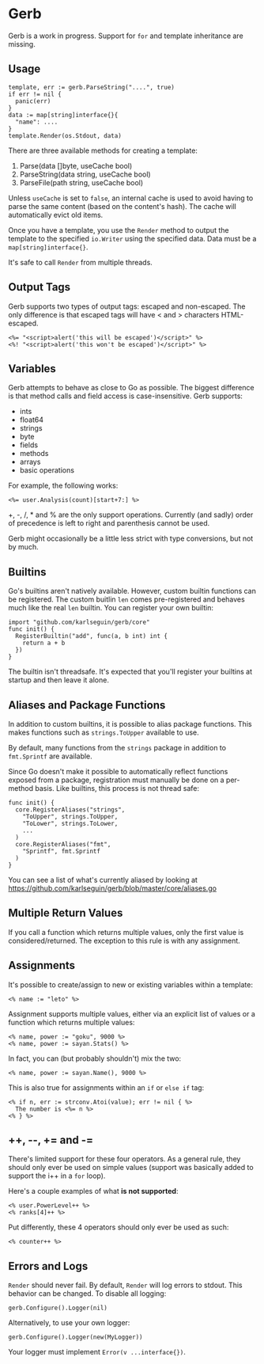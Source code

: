 # Gerb
Gerb is a work in progress. Support for `for` and template inheritance are
missing.

## Usage

    template, err := gerb.ParseString("....", true)
    if err != nil {
      panic(err)
    }
    data := map[string]interface{}{
      "name": ....
    }
    template.Render(os.Stdout, data)

There are three available methods for creating a template:

1. Parse(data []byte, useCache bool)
2. ParseString(data string, useCache bool)
3. ParseFile(path string, useCache bool)

Unless `useCache` is set to `false`, an internal cache is used to avoid having
to parse the same content (based on the content's hash). The cache will
automatically evict old items.

Once you have a template, you use the `Render` method to output the template
to the specified `io.Writer` using the specified data. Data must be a
`map[string]interface{}`.

It's safe to call `Render` from multiple threads.

## Output Tags
Gerb supports two types of output tags: escaped and non-escaped. The only difference
is that escaped tags will have < and > characters HTML-escaped.

    <%= "<script>alert('this will be escaped')</script>" %>
    <%! "<script>alert('this won't be escaped')</script>" %>

## Variables
Gerb attempts to behave as close to Go as possible. The biggest difference is that
method calls and field access is case-insensitive. Gerb supports:

* ints
* float64
* strings
* byte
* fields
* methods
* arrays
* basic operations

For example, the following works:

    <%= user.Analysis(count)[start+7:] %>

+, -, /, * and % are the only support operations. Currently (and sadly) order of
precedence is left to right and parenthesis cannot be used.

Gerb might occasionally be a little less strict with type conversions, but not
by much.

## Builtins
Go's builtins aren't natively available. However, custom builtin functions can
be registered. The custom buitlin `len` comes pre-registered and behaves much
like the real `len` builtin. You can register your own builtin:

    import "github.com/karlseguin/gerb/core"
    func init() {
      RegisterBuiltin("add", func(a, b int) int {
        return a + b
      })
    }

The builtin isn't threadsafe. It's expected that you'll register your builtins
at startup and then leave it alone.

## Aliases and Package Functions
In addition to custom builtins, it is possible to alias package functions. This
makes functions such as `strings.ToUpper` available to use.

By default, many functions from the `strings` package in addition to
`fmt.Sprintf` are available.

Since Go doesn't make it possible to automatically reflect functions exposed from
a package, registration must manually be done on a per-method basis. Like
builtins, this process is not thread safe:

    func init() {
      core.RegisterAliases("strings",
        "ToUpper", strings.ToUpper,
        "ToLower", strings.ToLower,
        ...
      )
      core.RegisterAliases("fmt",
        "Sprintf", fmt.Sprintf
      )
    }

You can see a list of what's currently aliased by looking at
<https://github.com/karlseguin/gerb/blob/master/core/aliases.go>

## Multiple Return Values
If you call a function which returns multiple values, only the first value is
considered/returned. The exception to this rule is with any assignment.

## Assignments
It's possible to create/assign to new or existing variables within a template:

    <% name := "leto" %>

Assignment supports multiple values, either via an explicit list of values or
a function which returns multiple values:

    <% name, power := "goku", 9000 %>
    <% name, power := sayan.Stats() %>

In fact, you can (but probably shouldn't) mix the two:

    <% name, power := sayan.Name(), 9000 %>

This is also true for assignments within an `if` or `else if` tag:

    <% if n, err := strconv.Atoi(value); err != nil { %>
      The number is <%= n %>
    <% } %>

## ++, --, += and -=
There's limited support for these four operators. As a general rule, they should
only ever be used on simple values (support was basically added to support the
i++ in a `for` loop).

Here's a couple examples of what **is not supported**:

    <% user.PowerLevel++ %>
    <% ranks[4]++ %>

Put differently, these 4 operators should only ever be used as such:

    <% counter++ %>

## Errors and Logs
`Render` should never fail. By default, `Render` will log errors to stdout. This
behavior can be changed. To disable all logging:

    gerb.Configure().Logger(nil)

Alternatively, to use your own logger:

    gerb.Configure().Logger(new(MyLogger))

Your logger must implement `Error(v ...interface{})`.
